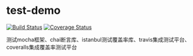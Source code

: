 # test-demo
[![Build Status](https://travis-ci.org/yylgit/test-demo.svg?branch=master)](https://travis-ci.org/yylgit/unit-test-demo)
[![Coverage Status](https://coveralls.io/repos/yylgit/unit-test-demo/badge.png?branch=master)](https://coveralls.io/r/cainus/urlgrey)

测试mocha框架、chai断言库、istanbul测试覆盖率库、travis集成测试平台、coveralls集成覆盖率测试平台
